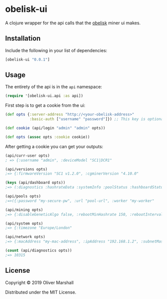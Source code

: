 # obelisk-ui

A clojure wrapper for the api calls that the [obelisk](https://obelisk.tech/) miner ui makes.

## Installation

Include the following in your list of dependencies:

```clojure
[obelisk-ui "0.0.1"]
```

## Usage

The entirety of the api is in the `api` namespace:

```clojure
(require '[obelisk-ui.api :as api])
```

First step is to get a cookie from the ui:

```clojure
(def opts {:server-address "http://<your-obelisk-address>"
           :basic-auth ["username" "password"]}) ;; This key is optional

(def cookie (api/login "admin" "admin" opts))

(def opts (assoc opts :cookie cookie))
```

After getting a cookie you can get your outputs:

```clojure
(api/curr-user opts)
; => {:username "admin", :deviceModel "SC1|DCR1"

(api/versions opts)
;=> {:firmwareVersion "SC1 v1.2.0", :cgminerVersion "4.10.0"

(keys (api/dashboard opts))
;=> (:diagnostics :hashrateData :systemInfo :poolStatus :hashboardStatus)

(api/pools opts)
;=>({:password "my-secure-pw", :url "pool-url", :worker "my-worker"

(api/mining opts)
;=> {:disableGeneticAlgo false, :rebootMinHashrate 150, :rebootIntervalMins 0, :maxHotChipTempC 105, :optimizationMode 2, :minFanSpeedPercent 10}

(api/system opts)
;=> {:timezone "Europe/London"

(api/network opts)
;=> {:macAddress "my-mac-address", :ipAddress "192.168.1.2", :subnetMask "255.255.255.0", :hostname "Obelisk", :dnsServer "8.8.8.8", :gateway "192.168.1.1", :dhcpEnabled false}

(count (api/diagnostics opts))
;=> 10315
```

## License

Copyright © 2019 Oliver Marshall

Distributed under the MIT License.
